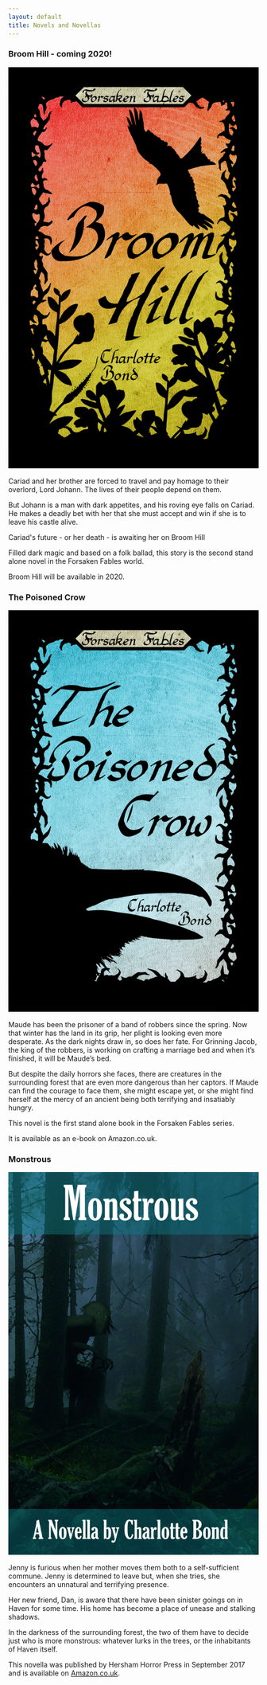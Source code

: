 ```yaml
---
layout: default
title: Novels and Novellas
---
```


### Broom Hill - coming 2020!

<img class="img-responsive col-sm-3 pull-right" src="/img/Broom Hill.jpg" alt="Broom Hill Cover">

Cariad and her brother are forced to travel and pay homage to their overlord, Lord Johann. The lives of their people depend on them.

But Johann is a man with dark appetites, and his roving eye falls on Cariad. He makes a deadly bet with her that she must accept and win if she is to leave his castle alive.

Cariad's future - or her death - is awaiting her on Broom Hill

Filled dark magic and based on a folk ballad, this story is the second stand alone novel in the Forsaken Fables world. 

Broom Hill will be available in 2020.

<div class="clearfix"></div>

### The Poisoned Crow

<img class="img-responsive col-sm-3 pull-right" src="/img/The Poisoned Crow2.jpg" alt="Poisoned Crow Cover">

Maude has been the prisoner of a band of robbers since the spring. Now that winter has the land in its grip, her plight is looking even more desperate. As the dark nights draw in, so does her fate. For Grinning Jacob, the king of the robbers, is working on crafting a marriage bed and when it’s finished, it will be Maude’s bed.

But despite the daily horrors she faces, there are creatures in the surrounding forest that are even more dangerous than her captors. If Maude can find the courage to face them, she might escape yet, or she might find herself at the mercy of an ancient being both terrifying and insatiably hungry.

This novel is the first stand alone book in the Forsaken Fables series.

It is available as an e-book on Amazon.co.uk.

<div class="clearfix"></div>

### Monstrous

<img class="img-responsive col-sm-3 pull-right" src="/img/Monstrous_Cover.jpg" alt="Monstrous Cover">

Jenny is furious when her mother moves them both to a self-sufficient commune. Jenny is determined to leave but, when she tries, she encounters an unnatural and terrifying presence.

Her new friend, Dan, is aware that there have been sinister goings on in Haven for some time. His home has become a place of unease and stalking shadows.

In the darkness of the surrounding forest, the two of them have to decide just who is more monstrous: whatever lurks in the trees, or the inhabitants of Haven itself.

This novella was published by Hersham Horror Press in September 2017 and is available on [Amazon.co.uk](https://www.amazon.co.uk/Monstrous-Charlotte-Bond-ebook/dp/B075FVLSR6/).

<div class="clearfix"></div>
